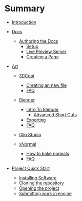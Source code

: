 # Summary

- [Introduction](./README.md)
- [Docs](./docs/README.md)
  - [Authoring the Docs](./docs/authoring/README.md)
      - [Setup](./docs/authoring/setup.md)
      - [Live Preview Server](./docs/authoring/preview.md)
      - [Creating a Page](./docs/authoring/create-page.md)

- [Art](./docs/art/gettingstarted/art.md)
    - [3DCoat](./docs/art/gettingstarted/3dcoatinstall.md)
      - [Creating an new file]()
      - [FAQ]()

    - [Blender](./docs/art/gettingstarted/blenderinstall.md)
      - [Intro To Blender](./docs/art/Blender/blenderintro.md)
        - [Advanced Short Cuts](./docs/art/Blender/ADVShortcuts.md)
      - [Exporting](./docs/art/Blender/BlenderExport.md)
      - [FAQ]()

    - [Clip Studio](./docs/art/gettingstarted/clipstudioinstall.md)

    - [xNormal](./docs/art/gettingstarted/xnormalinstall.md)
      - [How to bake normals](./docs/art/XNormal/Baking%20Normals.md)
      - [FAQ]()


- [Project Quick Start](./quickstart/README.md)
  - [Installing Software](./quickstart/install.md)
  - [Cloning the repository]()
  - [Opening the project]()
  - [Submitting work in engine]()